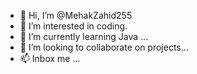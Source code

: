 - 👋 Hi, I’m @MehakZahid255
- 👀 I’m interested in coding.
- 🌱 I’m currently learning Java  ...
- 💞️ I’m looking to collaborate on projects...
- 📫 Inbox me  ...

<!---
MehakZahid255/MehakZahid255 is a ✨ special ✨ repository because its `README.md` (this file) appears on your GitHub profile.
You can click the Preview link to take a look at your changes.
--->
